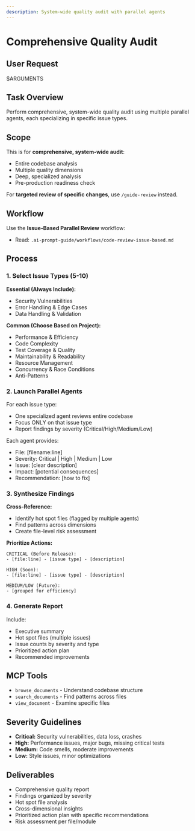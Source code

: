 ```yaml
---
description: System-wide quality audit with parallel agents
---
```


# Comprehensive Quality Audit

## User Request

$ARGUMENTS

## Task Overview

Perform comprehensive, system-wide quality audit using multiple parallel agents, each specializing in specific issue types.

## Scope

This is for **comprehensive, system-wide audit**:
- Entire codebase analysis
- Multiple quality dimensions
- Deep, specialized analysis
- Pre-production readiness check

For **targeted review of specific changes**, use `/guide-review` instead.

## Workflow

Use the **Issue-Based Parallel Review** workflow:
- Read: `.ai-prompt-guide/workflows/code-review-issue-based.md`

## Process

### 1. Select Issue Types (5-10)

**Essential (Always Include):**
- Security Vulnerabilities
- Error Handling & Edge Cases
- Data Handling & Validation

**Common (Choose Based on Project):**
- Performance & Efficiency
- Code Complexity
- Test Coverage & Quality
- Maintainability & Readability
- Resource Management
- Concurrency & Race Conditions
- Anti-Patterns

### 2. Launch Parallel Agents

For each issue type:
- One specialized agent reviews entire codebase
- Focus ONLY on that issue type
- Report findings by severity (Critical/High/Medium/Low)

Each agent provides:
- File: [filename:line]
- Severity: Critical | High | Medium | Low
- Issue: [clear description]
- Impact: [potential consequences]
- Recommendation: [how to fix]

### 3. Synthesize Findings

**Cross-Reference:**
- Identify hot spot files (flagged by multiple agents)
- Find patterns across dimensions
- Create file-level risk assessment

**Prioritize Actions:**
```
CRITICAL (Before Release):
- [file:line] - [issue type] - [description]

HIGH (Soon):
- [file:line] - [issue type] - [description]

MEDIUM/LOW (Future):
- [grouped for efficiency]
```

### 4. Generate Report

Include:
- Executive summary
- Hot spot files (multiple issues)
- Issue counts by severity and type
- Prioritized action plan
- Recommended improvements

## MCP Tools

- `browse_documents` - Understand codebase structure
- `search_documents` - Find patterns across files
- `view_document` - Examine specific files

## Severity Guidelines

- **Critical:** Security vulnerabilities, data loss, crashes
- **High:** Performance issues, major bugs, missing critical tests
- **Medium:** Code smells, moderate improvements
- **Low:** Style issues, minor optimizations

## Deliverables

- Comprehensive quality report
- Findings organized by severity
- Hot spot file analysis
- Cross-dimensional insights
- Prioritized action plan with specific recommendations
- Risk assessment per file/module
